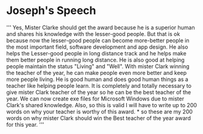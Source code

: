 # Joseph's Speech

'''
Yes, Mister Clarke should get the award because he is a superior human and shares his knowledge with the lesser-good people. But that is ok because now the lesser-good people can become more-better people in the most important field, software development and app design. He also helps the Lesser-good people in long distance track and he helps make them better people in running long distance. He is also good at helping people maintain the status "Living" and "Well". With mister Clark winning the teacher of the year, he can make people even more better and keep more people living. He is good human and does good human things as a teacher like helping people learn. It is completely and totally necessary to give mister Clark teacher of the year so he can be the best teacher of the year. We can now create exe files for Microsoft Windows due to mister Clark's shared knowledge. Also, so this is valid I will have to write up to 200 words on why your teacher is worthy of this award. * so these are my 200 words on why mister Clark should win the Best teacher of the year award for this year.
'''
